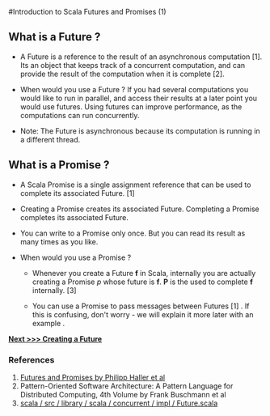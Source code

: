 #Introduction to Scala Futures and Promises (1)


## What is a Future ?

* A Future is a reference to the result of an asynchronous computation [1]. Its an object that keeps track of a concurrent computation, and can provide the result of the computation when it is complete [2].

* When would you use a Future ? If you had several computations you would like to run in parallel, and access their results  at a later point you would use futures. Using futures can improve performance, as the computations can run concurrently.

* Note: The Future is asynchronous because its computation is running in a different thread.


## What is a Promise ?

* A Scala Promise is a single assignment reference that can be used to complete its associated Future. [1]

* Creating a Promise creates its associated Future. Completing a Promise completes its associated Future.

* You can write to a Promise only once. But you can read its result as many times as you like.

* When would you use a Promise ?

   * Whenever you create a Future **f** in Scala, internally you are actually creating a Promise *p* whose future is **f**. **P** is the used to complete **f** internally. [3]

   * You can use a Promise to pass messages between Futures [1] . If this is confusing, don't worry - we will explain it more later with an example .


**[Next >>> Creating a Future](https://github.com/ikenna/scalafutures/blob/master/docs/2_Creating_Futures.md)**


### References

1.  [Futures and Promises by Philipp Haller et al](http://docs.scala-lang.org/overviews/core/futures.html)
2.  Pattern-Oriented Software Architecture: A Pattern Language for Distributed Computing, 4th Volume by  Frank Buschmann  et al
3.  [ scala / src / library / scala / concurrent / impl / Future.scala ](https://github.com/scala/scala/blob/master/src/library/scala/concurrent/impl/Future.scala)

